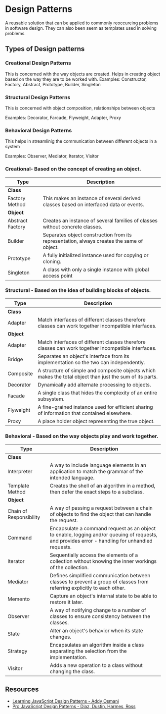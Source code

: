 # Design Patterns

A reusable solution that can be applied to commonly reoccureing problems in software design. They can also been seem as templates used in solving problems.

## Types of Design patterns

### Creational Design Patterns
This is concerned with the way objects are created. Helps in creating object based on the way they are to be worked with.
Examples: Constructor, Factory, Abstract, Prototype, Builder, Singleton

### Structural Design Patterns
This is concerned with object composition, relationships between objects

Examples: Decorator, Farcade, Flyweight, Adapter, Proxy

### Behavioral Design Patterns
This helps in streamlinig the communication between different objects in a system

Examples: Observer, Mediator, Iterator, Visitor


### Creational- Based on the concept of creating an object.
| Type        | Description
|--------------|-----------------------------------------
| **Class**
| Factory Method	| This makes an instance of several derived classes based on interfaced data or events.
| **Object**
| Abstract Factory  | Creates an instance of several families of classes without concrete classes.
| Builder | Separates object construction from its representation, always creates the same of object.
| Prototype | A fully initialized instance used for copying or cloning.
| Singleton | A class with only a single instance with global access point

### Structural  -   Based on the idea of building blocks of objects.
| Type        | Description
|-------------|-----------------------------------------
| **Class**
| Adapter | Match interfaces of different classes therefore classes can work together incompatible interfaces.
| **Object**
| Adapter | Match interfaces of different classes therefore classes can work together incompatible interfaces.
| Bridge  | Separates an object's interface from its implementation so the two can independently.
| Composite | A structure of simple and composite objects which makes the total object than just the sum of its parts.
| Decorator | Dynamically add alternate processing to objects.
| Facade  | A single class that hides the complexity of an entire subsystem.
| Flyweight | A fine-grained instance used for efficient sharing of information that contained elsewhere.
| Proxy | A place holder object representing the true object.

### Behavioral  -  Based on the way objects play and work together.
| Type        | Description
|--------------|-----------------------------------------
| **Class**
| Interpreter | A way to include language elements in an application to match the grammar of the intended language.
| Template Method | Creates the shell of an algorithm in a method, then defer the exact steps to a subclass.
| **Object**
| Chain of Responsibility  | A way of passing a request between a chain of objects to find the object that can handle the request.
| Command | Encapsulate a command request as an object to enable, logging and/or queuing of requests, and provides error - handling for unhandled requests.
| Iterator  | Sequentially access the elements of a collection without knowing the inner workings of the collection.
| Mediator  | Defines simplified communication between classes to prevent a group of classes from referring explicitly to each other.
| Memento | Capture an object's internal state to be able to restore it later.
| Observer  | A way of notifying change to a number of classes to ensure consistency between the classes.
| State | Alter an object's behavior when its state changes.
| Strategy  | Encapsulates an algorithm inside a class separating the selection from the implementation.
| Visitor | Adds a new operation to a class without changing the class.

## Resources
- [Learning JavaScript Design Patterns - Addy Osmani](https://addyosmani.com/resources/essentialjsdesignpatterns/book/)  
- [Pro JavaScript Design Patterns - Diaz, Dustin, Harmes, Ross](https://www.amazon.com/Pro-JavaScript-Design-Patterns-Object-Oriented/dp/159059908X)